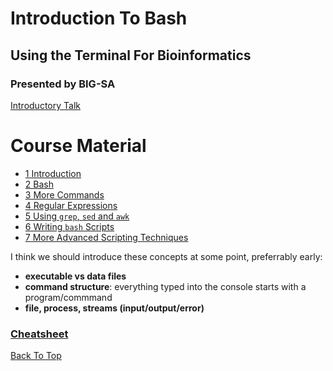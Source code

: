 # Introduction To Bash

## Using the Terminal For Bioinformatics

### Presented by BIG-SA

[Introductory Talk](IntroTalk.pdf)

# Course Material

- [1 Introduction](notes/1_Introduction.md)
- [2 Bash](notes/2_Bash.md)
- [3 More Commands](notes/3_MoreCommands.md)
- [4 Regular Expressions](notes/4_RegularExpressions.md)
- [5 Using `grep`, `sed` and `awk`](notes/5_GrepSedAwk.md)
- [6 Writing `bash` Scripts](notes/6_WritingScripts.md)
- [7 More Advanced Scripting Techniques](notes/7_MoreAdvancedScripts.md)

I think we should introduce these concepts at some point, preferrably early:

- **executable vs data files**
- **command structure**: everything typed into the console starts with a program/commmand
- **file, process, streams (input/output/error)**

### [Cheatsheet](cheatsheet.md)

[Back To Top](#introduction-to-bash)
